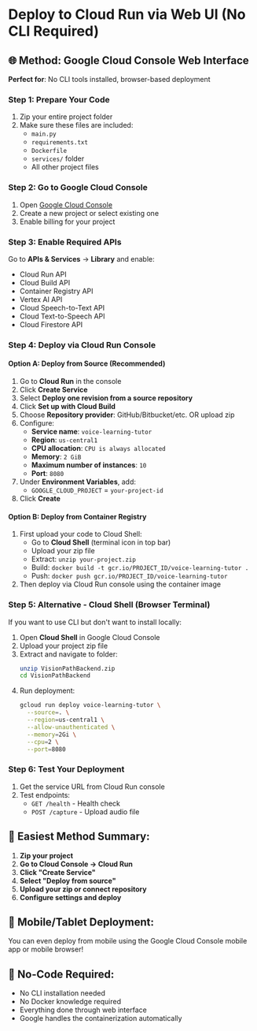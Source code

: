 # Deploy to Cloud Run via Web UI (No CLI Required)

## 🌐 Method: Google Cloud Console Web Interface

**Perfect for**: No CLI tools installed, browser-based deployment

### Step 1: Prepare Your Code
1. Zip your entire project folder
2. Make sure these files are included:
   - `main.py`
   - `requirements.txt` 
   - `Dockerfile`
   - `services/` folder
   - All other project files

### Step 2: Go to Google Cloud Console
1. Open [Google Cloud Console](https://console.cloud.google.com/)
2. Create a new project or select existing one
3. Enable billing for your project

### Step 3: Enable Required APIs
Go to **APIs & Services** → **Library** and enable:
- Cloud Run API
- Cloud Build API
- Container Registry API
- Vertex AI API
- Cloud Speech-to-Text API
- Cloud Text-to-Speech API
- Cloud Firestore API

### Step 4: Deploy via Cloud Run Console

#### Option A: Deploy from Source (Recommended)
1. Go to **Cloud Run** in the console
2. Click **Create Service**
3. Select **Deploy one revision from a source repository**
4. Click **Set up with Cloud Build**
5. Choose **Repository provider**: GitHub/Bitbucket/etc. OR upload zip
6. Configure:
   - **Service name**: `voice-learning-tutor`
   - **Region**: `us-central1`
   - **CPU allocation**: `CPU is always allocated`
   - **Memory**: `2 GiB`
   - **Maximum number of instances**: `10`
   - **Port**: `8080`
7. Under **Environment Variables**, add:
   - `GOOGLE_CLOUD_PROJECT` = `your-project-id`
8. Click **Create**

#### Option B: Deploy from Container Registry
1. First upload your code to Cloud Shell:
   - Go to **Cloud Shell** (terminal icon in top bar)
   - Upload your zip file
   - Extract: `unzip your-project.zip`
   - Build: `docker build -t gcr.io/PROJECT_ID/voice-learning-tutor .`
   - Push: `docker push gcr.io/PROJECT_ID/voice-learning-tutor`
2. Then deploy via Cloud Run console using the container image

### Step 5: Alternative - Cloud Shell (Browser Terminal)
If you want to use CLI but don't want to install locally:

1. Open **Cloud Shell** in Google Cloud Console
2. Upload your project zip file
3. Extract and navigate to folder:
   ```bash
   unzip VisionPathBackend.zip
   cd VisionPathBackend
   ```
4. Run deployment:
   ```bash
   gcloud run deploy voice-learning-tutor \
     --source=. \
     --region=us-central1 \
     --allow-unauthenticated \
     --memory=2Gi \
     --cpu=2 \
     --port=8080
   ```

### Step 6: Test Your Deployment
1. Get the service URL from Cloud Run console
2. Test endpoints:
   - `GET /health` - Health check
   - `POST /capture` - Upload audio file

## 🎯 Easiest Method Summary:

1. **Zip your project**
2. **Go to Cloud Console → Cloud Run**
3. **Click "Create Service"**
4. **Select "Deploy from source"**
5. **Upload your zip or connect repository**
6. **Configure settings and deploy**

## 📱 Mobile/Tablet Deployment:
You can even deploy from mobile using the Google Cloud Console mobile app or mobile browser!

## 🔧 No-Code Required:
- No CLI installation needed
- No Docker knowledge required
- Everything done through web interface
- Google handles the containerization automatically